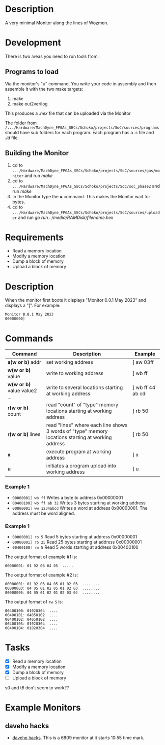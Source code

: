 # Description
A very minimal Monitor along the lines of Wozmon.

# Development
There is two areas you need to run tools from:

## Programs to load
Via the monitor's "u" command. You write your code in assembly and then assemble it with the two make targets:
1) make
2) make out2verilog

This produces a *.hex* file that can be uploaded via the Monitor.

The folder from ```/.../Hardware/MachDyne_FPGAs_SBCs/Schoko/projects/SoC/sources/programs``` should have sub folders for each program. Each program has a *.s* file and *.ld* file.

## Building the Monitor
1) cd to ```.../Hardware/MachDyne_FPGAs_SBCs/Schoko/projects/SoC/sources/gas/monitor``` and run *make*
2) cd to ```.../Hardware/MachDyne_FPGAs_SBCs/Schoko/projects/SoC/soc_phase2``` and run *make*
3) In the Monitor type the **u** command. This makes the Monitor wait for bytes.
4) cd to ```.../Hardware/MachDyne_FPGAs_SBCs/Schoko/projects/SoC/sources/uploader``` and run *go run . /media/RAMDisk/filename.hex*

# Requirements
- Read a memory location
- Modify a memory location
- Dump a block of memory
- Upload a block of memory

# Description
When the monitor first boots it displays "Monitor 0.0.1 May 2023" and displays a "]". For example:
```
Monitor 0.0.1 May 2023
00000000]
```

# Commands
| Command | Description            | Example  |
|   ---   |   ---                  |  ---     |
| **a(w or b)** addr      | set working address | ] aw 03ff |
| **w(w or b)** value      | write to working address | ] wb ff |
| **w(w or b)** value value2 ...      | write to several locations starting at working address | ] wb ff 44 ab cd |
| **r(w or b)** count      | read "count" of "type" memory locations starting at working address | ] rb 50 |
| **r(w or b)** lines      | read "lines" where each line shows 3 words of "type" memory locations starting at working address | ] rb 50 |
| **x**       | execute program at working address | ] x |
| **u**       | initiates a program upload into working address | ] u |

### Example 1
- ```00000001] wb ff``` Writes a byte to address 0x00000001
- ```00400100] wb ff ab 32``` Writes 3 bytes starting at working address
- ```00000001] ww 1234abcd``` Writes a word at address 0x00000001. The address must be word aligned.

### Example 1
- ```00000001] rb 5``` Read 5 bytes starting at address 0x00000001
- ```00000001] rb 25``` Read 25 bytes starting at address 0x00000001
- ```00400100] rw 5``` Read 5 words starting at address 0x00400100

The output format of example #1 is:
```
00000001: 01 02 03 04 05  .....
```

The output format of example #2 is:
```
00000001: 01 02 03 04 05 01 02 03  ........
00000003: 04 05 01 02 05 01 02 03  ........
00000005: 04 05 01 02 01 02 03 04  ........
```

The output format of ```rw 5``` is:
```
00400100: 01020304  ....
00400101: 04050102  ....
00400102: 04050102  ....
00400103: 01020304  ....
00400104: 01020304  ....
```

# Tasks
- [x] Read a memory location
- [x] Modify a memory location
- [x] Dump a block of memory
- [ ] Upload a block of memory

s0 and t6 don't seem to work??

# Example Monitors

## daveho hacks
- [daveho hacks](https://www.youtube.com/watch?v=e-CLhZKH1Es). This is a 6809 monitor at it starts 10:55 time mark.

